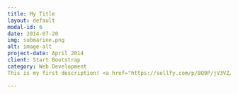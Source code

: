 ```yaml
---
title: My Title
layout: default
modal-id: 6
date: 2014-07-20
img: submarine.png
alt: image-alt
project-date: April 2014
client: Start Bootstrap
category: Web Development
This is my first description! <a href="https://sellfy.com/p/8Q9P/jV3VZ/">Flat Icons</a>. !On their website, you can download their free set with 16 icons, or you can purchase the entire set with 146 icons for only $12

---
```

